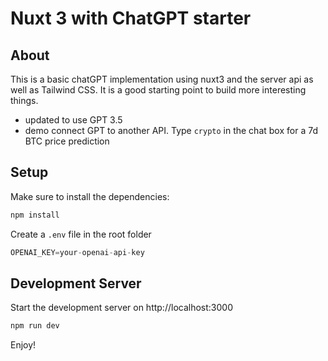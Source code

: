 # Nuxt 3 with ChatGPT starter

## About

This is a basic chatGPT implementation using nuxt3 and the server api as well as Tailwind CSS. It is a good starting point to build more interesting things.

- updated to use GPT 3.5
- demo connect GPT to another API. Type `crypto` in the chat box for a 7d BTC price prediction

## Setup

Make sure to install the dependencies:

```bash
npm install
```

Create a `.env` file in the root folder

```javascript
OPENAI_KEY=your-openai-api-key
```

## Development Server

Start the development server on http://localhost:3000

```bash
npm run dev
```

Enjoy!

